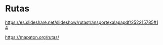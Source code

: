 # Rutas

https://es.slideshare.net/slideshow/rutastransportexalapapdf/252215785#14

https://mapaton.org/rutas/
